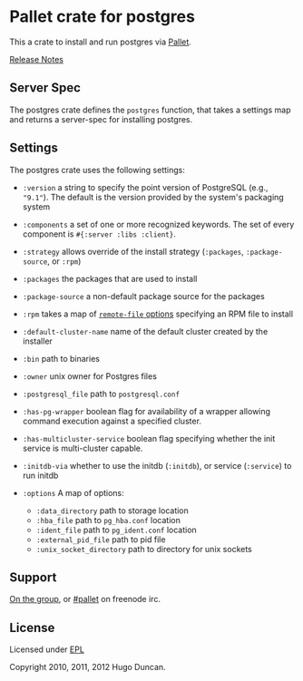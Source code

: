 # Pallet crate for postgres

This a crate to install and run postgres via [Pallet](http://pallet.github.com/pallet).

[Release Notes](https://github.com/pallet/postgres-crate/blob/master/ReleaseNotes.md)

## Server Spec

The postgres crate defines the `postgres` function, that takes a settings map
and returns a server-spec for installing postgres.

## Settings

The postgres crate uses the following settings:

* `:version`
  a string to specify the point version of PostgreSQL (e.g., `"9.1"`). The default is the version provided by the system's packaging system

* `:components`
  a set of one or more recognized keywords. The set of every component is `#{:server :libs :client}`.
  
* `:strategy`
  allows override of the install strategy (`:packages`, `:package-source`, or `:rpm`)
  
* `:packages`
  the packages that are used to install
  
* `:package-source`
  a non-default package source for the packages
  
* `:rpm`
  takes a map of [`remote-file` options](http://palletops.com/pallet/api/0.7/pallet.action.remote-file.html) specifying an RPM file to install
  
* `:default-cluster-name`
  name of the default cluster created by the installer
  
* `:bin`
  path to binaries
  
* `:owner`
  unix owner for Postgres files
  
* `:postgresql_file`
  path to `postgresql.conf`

* `:has-pg-wrapper`
  boolean flag for availability of a wrapper allowing command execution against a specified cluster.
  
* `:has-multicluster-service`
  boolean flag specifying whether the init service is multi-cluster capable.
  
* `:initdb-via`
  whether to use the initdb (`:initdb`), or service (`:service`) to run initdb
  
* `:options`
  A map of options:
  - `:data_directory`
    path to storage location
  - `:hba_file`
    path to `pg_hba.conf` location
  - `:ident_file`
    path to `pg_ident.conf` location
  - `:external_pid_file`
    path to pid file
  - `:unix_socket_directory`
    path to directory for unix sockets

## Support

[On the group](http://groups.google.com/group/pallet-clj), or
[#pallet](http://webchat.freenode.net/?channels=#pallet) on freenode irc.

## License

Licensed under [EPL](http://www.eclipse.org/legal/epl-v10.html)

Copyright 2010, 2011, 2012 Hugo Duncan.
